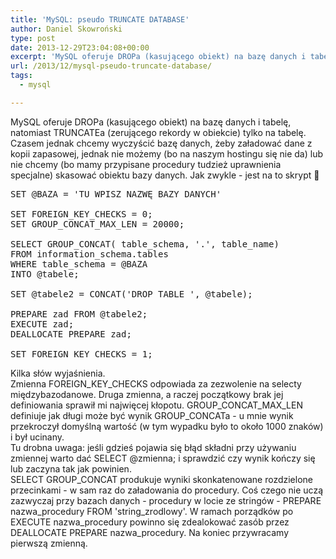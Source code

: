 ```yaml
---
title: 'MySQL: pseudo TRUNCATE DATABASE'
author: Daniel Skowroński
type: post
date: 2013-12-29T23:04:08+00:00
excerpt: 'MySQL oferuje DROPa (kasującego obiekt) na bazę danych i tabelę, natomiast TRUNCATEa (zerującego rekordy w obiekcie) tylko na tabelę. Czasem jednak chcemy wyczyścić bazę danych, żeby załadować dane z kopii zapasowej, jednak nie możemy (bo na naszym hostingu się nie da) lub nie chcemy (bo mamy przypisane procedury tudzież uprawnienia specjalne) skasować obiektu bazy danych. Jak zwykle - jest na to skrypt :)'
url: /2013/12/mysql-pseudo-truncate-database/
tags:
  - mysql

---
```

MySQL oferuje DROPa (kasującego obiekt) na bazę danych i tabelę, natomiast TRUNCATEa (zerującego rekordy w obiekcie) tylko na tabelę. Czasem jednak chcemy wyczyścić bazę danych, żeby załadować dane z kopii zapasowej, jednak nie możemy (bo na naszym hostingu się nie da) lub nie chcemy (bo mamy przypisane procedury tudzież uprawnienia specjalne) skasować obiektu bazy danych. Jak zwykle - jest na to skrypt 🙂

<pre class="lang:mysql EnlighterJSRAW " title="truncate database" >SET @BAZA = 'TU WPISZ NAZWĘ BAZY DANYCH'

SET FOREIGN_KEY_CHECKS = 0; 
SET GROUP_CONCAT_MAX_LEN = 20000;

SELECT GROUP_CONCAT( table_schema, '.', table_name) 
FROM information_schema.tables 
WHERE table_schema = @BAZA
INTO @tabele;

SET @tabele2 = CONCAT('DROP TABLE ', @tabele);

PREPARE zad FROM @tabele2;
EXECUTE zad;
DEALLOCATE PREPARE zad;

SET FOREIGN_KEY_CHECKS = 1; </pre>

Kilka słów wyjaśnienia.  
Zmienna <span class="lang:default EnlighterJSRAW  crayon-inline " >FOREIGN_KEY_CHECKS</span> odpowiada za zezwolenie na selecty międzybazodanowe. Druga zmienna, a raczej początkowy brak jej definiowania sprawił mi najwięcej kłopotu. <span class="lang:default EnlighterJSRAW  crayon-inline " >GROUP_CONCAT_MAX_LEN</span> definiuje jak długi może być wynik GROUP_CONCATa - u mnie wynik przekroczył domyślną wartość (w tym wypadku było to około 1000 znaków) i był ucinany.  
Tu drobna uwaga: jeśli gdzieś pojawia się błąd składni przy używaniu zmiennej warto dać <span class="lang:default EnlighterJSRAW  crayon-inline " >SELECT @zmienna;</span> i sprawdzić czy wynik kończy się lub zaczyna tak jak powinien.  
<span class="lang:default EnlighterJSRAW  crayon-inline " >SELECT GROUP_CONCAT</span> produkuje wyniki skonkatenowane rozdzielone przecinkami - w sam raz do załadowania do procedury. Coś czego nie uczą zazwyczaj przy bazach danych - procedury w locie ze stringów - <span class="lang:default EnlighterJSRAW  crayon-inline " >PREPARE nazwa_procedury FROM 'string_zrodlowy'</span>. W ramach porządków po <span class="lang:default EnlighterJSRAW  crayon-inline " >EXECUTE nazwa_procedury</span> powinno się zdealokować zasób przez <span class="lang:default EnlighterJSRAW  crayon-inline " >DEALLOCATE PREPARE nazwa_procedury</span>. Na koniec przywracamy pierwszą zmienną.